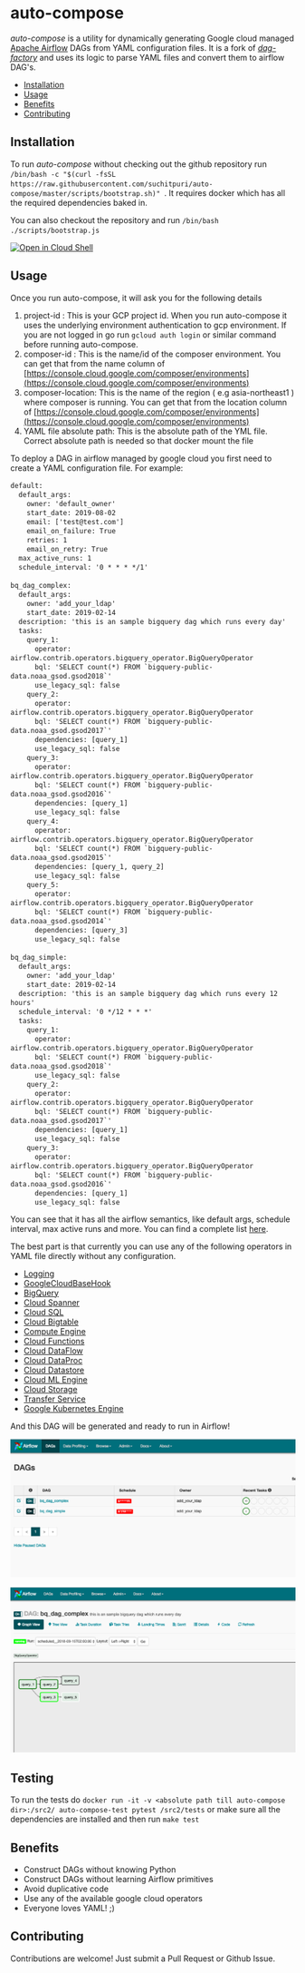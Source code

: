 # auto-compose

*auto-compose* is a utility for dynamically generating Google cloud managed [Apache Airflow](https://cloud.google.com/composer/) DAGs from YAML configuration files. It is a fork of [*dag-factory*](https://github.com/ajbosco/dag-factory) and uses its logic to parse YAML files and convert them to airflow DAG's.

- [Installation](#installation)
- [Usage](#usage)
- [Benefits](#benefits)
- [Contributing](#contributing)
  
## Installation

To run *auto-compose* without checking out the github repository run `/bin/bash -c "$(curl -fsSL  https://raw.githubusercontent.com/suchitpuri/auto-compose/master/scripts/bootstrap.sh)"
`. It requires docker which has all the required dependencies baked in.

You can also checkout the repository and run `/bin/bash ./scripts/bootstrap.js` 

[![Open in Cloud Shell](http://gstatic.com/cloudssh/images/open-btn.svg)](https://console.cloud.google.com/cloudshell/editor?cloudshell_git_repo=https%3A%2F%2Fgithub.com%2Fsuchitpuri%2Fauto-compose&cloudshell_print=cloudshell-run.txt&cloudshell_open_in_editor=bootstrap.sh)


## Usage

Once you run auto-compose, it will ask you for the following details
1. project-id : This is your GCP project id. When you run auto-compose it uses the underlying environment authentication to gcp environment. If you are not logged in go run `gcloud auth login` or similar command before running auto-compose.
2. composer-id : This is the name/id of the composer environment. You can get that from the name column of [https://console.cloud.google.com/composer/environments](https://console.cloud.google.com/composer/environments) 
3. composer-location: This is the name of the region ( e.g asia-northeast1 ) where composer is running. You can get that from the location column of [https://console.cloud.google.com/composer/environments](https://console.cloud.google.com/composer/environments)
4. YAML file absolute path: This is the absolute path of the YML file. Correct absolute path is needed so that docker mount the file 

To deploy a DAG in airflow managed by google cloud you first need to create a YAML configuration file. For example:

```
default:
  default_args:
    owner: 'default_owner'
    start_date: 2019-08-02
    email: ['test@test.com']
    email_on_failure: True
    retries: 1
    email_on_retry: True
  max_active_runs: 1
  schedule_interval: '0 * * * */1'

bq_dag_complex:
  default_args:
    owner: 'add_your_ldap'
    start_date: 2019-02-14
  description: 'this is an sample bigquery dag which runs every day'
  tasks:
    query_1:
      operator: airflow.contrib.operators.bigquery_operator.BigQueryOperator
      bql: 'SELECT count(*) FROM `bigquery-public-data.noaa_gsod.gsod2018`'
      use_legacy_sql: false
    query_2:
      operator: airflow.contrib.operators.bigquery_operator.BigQueryOperator
      bql: 'SELECT count(*) FROM `bigquery-public-data.noaa_gsod.gsod2017`'
      dependencies: [query_1]
      use_legacy_sql: false
    query_3:
      operator: airflow.contrib.operators.bigquery_operator.BigQueryOperator
      bql: 'SELECT count(*) FROM `bigquery-public-data.noaa_gsod.gsod2016`'
      dependencies: [query_1]
      use_legacy_sql: false
    query_4:
      operator: airflow.contrib.operators.bigquery_operator.BigQueryOperator
      bql: 'SELECT count(*) FROM `bigquery-public-data.noaa_gsod.gsod2015`'
      dependencies: [query_1, query_2]
      use_legacy_sql: false
    query_5:
      operator: airflow.contrib.operators.bigquery_operator.BigQueryOperator
      bql: 'SELECT count(*) FROM `bigquery-public-data.noaa_gsod.gsod2014`'
      dependencies: [query_3]
      use_legacy_sql: false

bq_dag_simple:
  default_args:
    owner: 'add_your_ldap'
    start_date: 2019-02-14
  description: 'this is an sample bigquery dag which runs every 12 hours'
  schedule_interval: '0 */12 * * *'
  tasks:
    query_1:
      operator: airflow.contrib.operators.bigquery_operator.BigQueryOperator
      bql: 'SELECT count(*) FROM `bigquery-public-data.noaa_gsod.gsod2018`'
      use_legacy_sql: false
    query_2:
      operator: airflow.contrib.operators.bigquery_operator.BigQueryOperator
      bql: 'SELECT count(*) FROM `bigquery-public-data.noaa_gsod.gsod2017`'
      dependencies: [query_1]
      use_legacy_sql: false
    query_3:
      operator: airflow.contrib.operators.bigquery_operator.BigQueryOperator
      bql: 'SELECT count(*) FROM `bigquery-public-data.noaa_gsod.gsod2016`'
      dependencies: [query_1]
      use_legacy_sql: false

```

You can see that it has all the airflow semantics, like default args, schedule interval, max active runs and more.
You can find a complete list [here](https://airflow.readthedocs.io/en/latest/code.html#airflow.models.BaseOperator).

The best part is that currently you can use any of the following operators in YAML file directly without any configuration.

* [Logging](https://airflow.readthedocs.io/en/latest/integration.html#id2)
* [GoogleCloudBaseHook](https://airflow.readthedocs.io/en/latest/integration.html#googlecloudbasehook)
* [BigQuery](https://airflow.readthedocs.io/en/latest/integration.html#bigquery)
* [Cloud Spanner](https://airflow.readthedocs.io/en/latest/integration.html#cloud-spanner)
* [Cloud SQL](https://airflow.readthedocs.io/en/latest/integration.html#cloud-sql)
* [Cloud Bigtable](https://airflow.readthedocs.io/en/latest/integration.html#cloud-bigtable)
* [Compute Engine](https://airflow.readthedocs.io/en/latest/integration.html#compute-engine)
* [Cloud Functions](https://airflow.readthedocs.io/en/latest/integration.html#cloud-functions)
* [Cloud DataFlow](https://airflow.readthedocs.io/en/latest/integration.html#cloud-dataflow)
* [Cloud DataProc](https://airflow.readthedocs.io/en/latest/integration.html#cloud-dataflow)
* [Cloud Datastore](https://airflow.readthedocs.io/en/latest/integration.html#cloud-datastore)
* [Cloud ML Engine](https://airflow.readthedocs.io/en/latest/integration.html#cloud-ml-engine)
* [Cloud Storage](https://airflow.readthedocs.io/en/latest/integration.html#cloud-storage)
* [Transfer Service](https://airflow.readthedocs.io/en/latest/integration.html#transfer-service)
* [Google Kubernetes Engine](https://airflow.readthedocs.io/en/latest/integration.html#google-kubernetes-engine)


And this DAG will be generated and ready to run in Airflow!

![screenshot](img/example_dag.png)

![screenshot](img/example_dag_2.png)

## Testing
To run the tests do `docker run -it -v <absolute path till auto-compose dir>:/src2/ auto-compose-test pytest /src2/tests`
or make sure all the dependencies are installed and then run `make test`

## Benefits

* Construct DAGs without knowing Python
* Construct DAGs without learning Airflow primitives
* Avoid duplicative code
* Use any of the available google cloud operators
* Everyone loves YAML! ;)

## Contributing

Contributions are welcome! Just submit a Pull Request or Github Issue.


